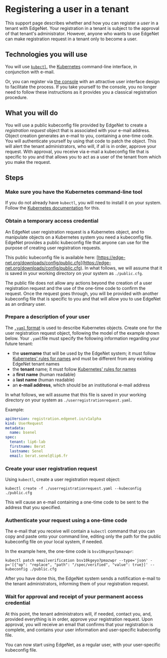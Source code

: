 # Registering a user in a tenant

This support page describes whether and how you can register a *user* in a tenant with EdgeNet.
Your registration in a tenant is subject to the approval of that tenant's administrator. However, anyone
who wants to use EdgeNet can make registration request in a tenant only to become a user.

## Technologies you will use

You will use [``kubectl``](https://kubernetes.io/docs/reference/kubectl/overview/), the [Kubernetes](https://kubernetes.io/) command-line interface, in conjunction with e-mail.

Or, you can register via [the console](https://console.edge-net.org/signup) with an attractive user interface design to facilitate the process. If you take yourself to the console, you no longer need to follow these instructions as it provides you a classical registration procedure.

## What you will do

You will use a public kubeconfig file provided by EdgeNet to create a *registration request* object that is associated with your e-mail address. Object creation generates an e-mail to you, containing a one-time code. You will authenticate yourself by using that code to patch the object. This will alert the tenant administrators, who will, if all is in order, approve your request. With approval, you receive via e-mail a kubeconfig file that is specific to you and that allows you to act as a user of the tenant from which you make the request.

## Steps

### Make sure you have the Kubernetes command-line tool

If you do not already have ``kubectl``, you will need to install it on your system. Follow the [Kubernetes documentation](https://kubernetes.io/docs/tasks/tools/install-kubectl/) for this.

### Obtain a temporary access credential

An EdgeNet user registration request is a Kubernetes object, and to manipulate objects on a Kubernetes system you need a kubeconfig file. EdgeNet provides a public kubeconfig file that anyone can use for the purpose of creating user registration requests.

This public kubeconfig file is available here: [https://edge-net.org/downloads/config/public.cfg](https://edge-net.org/downloads/config/public.cfg). In what follows, we will assume that it is saved in your working directory on your system as ``./public.cfg``.

The public file does not allow any actions beyond the creation of a user registration request and the use of the one-time code to confirm the request. Once the request goes through, you will be provided with another kubeconfig file that is specific to you and that will allow you to use EdgeNet as an ordinary user.

### Prepare a description of your user

The [``.yaml`` format](https://kubernetes.io/docs/concepts/overview/working-with-objects/kubernetes-objects/) is used to describe Kubernetes objects. Create one for the user registration request object, following the model of the example shown below. Your ``.yaml``file must specify the following information regarding your future tenant:
- the **username** that will be used by the EdgeNet system; it must follow [Kubernetes' rules for names](https://kubernetes.io/docs/concepts/overview/working-with-objects/names/) and must be different from any existing EdgeNet tenant names
- the **tenant** name; it must follow [Kubernetes' rules for names](https://kubernetes.io/docs/concepts/overview/working-with-objects/names/)
- a **first name** (human readable)
- a **last name** (human readable)
- an **e-mail address**, which should be an institutional e-mail address

In what follows, we will assume that this file is saved in your working directory on your system as ``./userregistrationrequest.yaml``.

Example:
```yaml
apiVersion: registration.edgenet.io/v1alpha
kind: UserRequest
metadata:
  name: bsenel
spec:
  tenant: lip6-lab
  firstname: Berat
  lastname: Senel
  email: berat.senel@lip6.fr
```

### Create your user registration request

Using ``kubectl``, create a user registration request object:

```
kubectl create -f ./userregistrationrequest.yaml --kubeconfig ./public.cfg
```

This will cause an e-mail containing a one-time code to be sent to the address that you specified.

### Authenticate your request using a one-time code

The e-mail that you receive will contain a ``kubectl`` command that you can copy and paste onto your command line, editing only the path for the public kubeconfig file on your local system, if needed.

In the example here, the one-time code is ``bsv10kgeyo7pmazwpr``:

```
kubectl patch emailverification bsv10kgeyo7pmazwpr --type='json' -p='[{"op": "replace", "path": "/spec/verified", "value": true}]' --kubeconfig ./public.cfg
```

After you have done this, the EdgeNet system sends a notification e-mail to the tenant administrators, informing them of your registration request.

### Wait for approval and receipt of your permanent access credential

At this point, the tenant administrators will, if needed, contact you, and, provided everything is in order, approve your registration request. Upon approval, you will receive an email that confirms that your registration is complete, and contains your user information and user-specific kubeconfig file.

You can now start using EdgeNet, as a regular user, with your user-specific kubeconfig file.
